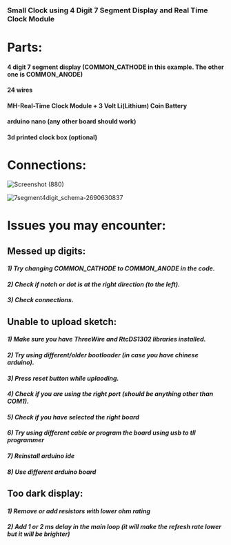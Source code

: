 <h3>Small Clock using 4 Digit 7 Segment Display and Real Time Clock Module</h3>

# Parts:

#### 4 digit 7 segment display (COMMON_CATHODE in this example. The other one is COMMON_ANODE)
#### 24 wires
#### MH-Real-Time Clock Module + 3 Volt Li(Lithium) Coin Battery
#### arduino nano (any other board should work)
#### 3d printed clock box (optional)


# Connections:

![Screenshot (880)](https://github.com/Y3llow45/small-clock-arduino/assets/68009977/0d6dfb67-5a85-4130-a51f-ee9f318e2c67)

![7segment4digit_schema-2690630837](https://github.com/Y3llow45/small-clock-arduino/assets/68009977/38d3d0b8-1eb8-4c98-892c-7313c0ade956)
# Issues you may encounter: 

## __Messed up digits:__
#### *1)   Try changing COMMON_CATHODE to COMMON_ANODE in the code.*<br>
#### *2)   Check if notch or dot is at the right direction (to the left).*<br>
#### *3)   Check connections.*<br>

## __Unable to upload sketch:__
#### *1)   Make sure you have ThreeWire and RtcDS1302 libraries installed.*<br>
#### *2)   Try using different/older bootloader (in case you have chinese arduino).*<br>
#### *3)   Press reset button while uplaoding.*<br>
#### *4)   Check if you are using the right port (should be anything other than COM1).*<br>
#### *5)   Check if you have selected the right board*<br>
#### *6)   Try using different cable or program the board using usb to tll programmer*<br>
#### *7)   Reinstall arduino ide*<br>
#### *8)   Use different arduino board*<br>

## __Too dark display:__
#### *1)   Remove or add resistors with lower ohm rating*<br>
#### *2)   Add 1 or 2 ms delay in the main loop (it will make the refresh rate lower but it will be brighter)*<br>

